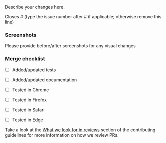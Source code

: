 Describe your changes here.

Closes # (type the issue number after # if applicable; otherwise remove this line)

### Screenshots
Please provide before/after screenshots for any visual changes

### Merge checklist
- [ ] Added/updated tests
- [ ] Added/updated documentation
- [ ] Tested in Chrome
- [ ] Tested in Firefox
- [ ] Tested in Safari
- [ ] Tested in Edge


Take a look at the [What we look for in reviews](https://github.com/primer/components/blob/main/contributor-docs/CONTRIBUTING.md#what-we-look-for-in-reviews) section of the contributing guidelines for more information on how we review PRs.
